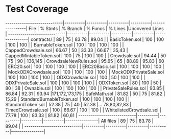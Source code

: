 # Test Coverage

----------------------------|----------|----------|----------|----------|----------------|
File                        |  % Stmts | % Branch |  % Funcs |  % Lines |Uncovered Lines |
----------------------------|----------|----------|----------|----------|----------------|
 contracts/                 |       89 |       75 |    83.78 |    89.04 |                |
  BasicToken.sol            |      100 |      100 |      100 |      100 |                |
  BurnableToken.sol         |      100 |      100 |      100 |      100 |                |
  CappedCrowdsale.sol       |    66.67 |       50 |    33.33 |    66.67 |          35,43 |
  CappedMintableToken.sol   |      100 |       75 |      100 |      100 |                |
  Crowdsale.sol             |    94.44 |       50 |       75 |       90 |        136,145 |
  CrowdsaleNewRules.sol     |    95.65 |       65 |    88.89 |    95.83 |             60 |
  ERC20.sol                 |      100 |      100 |      100 |      100 |                |
  ERC20Basic.sol            |      100 |      100 |      100 |      100 |                |
  MockODXCrowdsale.sol      |      100 |      100 |      100 |      100 |                |
  MockODXPrivateSale.sol    |      100 |      100 |      100 |      100 |                |
  ODXCrowdsale.sol          |      100 |       50 |      100 |      100 |                |
  ODXPrivateSale.sol        |      100 |      100 |      100 |      100 |                |
  ODXToken.sol              |       80 |      100 |       50 |       80 |             38 |
  Ownable.sol               |      100 |      100 |      100 |      100 |                |
  PrivateSaleRules.sol      |    93.85 |    86.84 |    92.31 |    93.94 |171,172,173,175 |
  SafeMath.sol              |    81.82 |       50 |       75 |    81.82 |          15,29 |
  StandardBurnableToken.sol |      100 |      100 |      100 |      100 |                |
  StandardToken.sol         |    52.38 |       75 |       40 |    52.38 |... 78,80,82,83 |
  TimedCrowdsale.sol        |      100 |    66.67 |      100 |      100 |                |
  WhitelistedCrowdsale.sol  |    77.78 |      100 |    83.33 |    81.82 |          60,61 |
----------------------------|----------|----------|----------|----------|----------------|
All files                   |       89 |       75 |    83.78 |    89.04 |                |
----------------------------|----------|----------|----------|----------|----------------|
